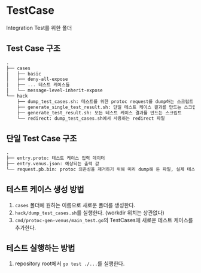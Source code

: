 # TestCase

Integration Test를 위한 폴더


## Test Case 구조
```dtd
.
├── cases
│   ├── basic
│   ├── deny-all-expose
│   ├── ... 테스트 케이스들
│   └── message-level-inherit-expose
└── hack
    ├── dump_test_cases.sh: 테스트를 위한 protoc request를 dump하는 스크립트 
    ├── generate_single_test_result.sh: 단일 테스트 케이스 결과를 만드는 스크립트 
    ├── generate_test_result.sh: 모든 테스트 케이스 결과를 만드는 스크립트
    └── redirect: dump_test_cases.sh에서 사용하는 redirect 파일
```

## 단일 Test Case 구조
```dtd
.
├── entry.proto: 테스트 케이스 입력 데이터
├── entry.venus.json: 예상되는 출력 값
└── request.pb.bin: protoc 의존성을 제거하기 위해 미리 dump해 둔 파일, 실제 테스트때 입력값으로 사용 
```

## 테스트 케이스 생성 방법
1. `cases` 폴더에 원하는 이름으로 새로운 폴더를 생성한다.
2. `hack/dump_test_cases.sh`를 실행한다. (workdir 위치는 상관없다)
3. `cmd/protoc-gen-venus/main_test.go`의 TestCases에 새로운 테스트 케이스를 추가한다.

## 테스트 실행하는 방법
1. repository root에서 `go test ./...`를 실행한다.
